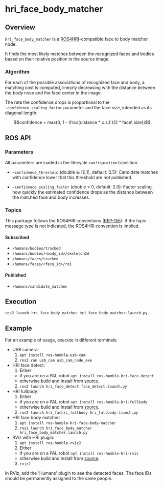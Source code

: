 # hri_face_body_matcher

## Overview

`hri_face_body_matcher` is a [ROS4HRI](https://wiki.ros.org/hri)-compatible face
to body matcher node.

It finds the most likely matches between the recognized faces and bodies based
on their relative position in the source image.

### Algorithm

For each of the possible associations of recognized face and body, a matching
cost is computed, linearly decreasing with the distance between the body nose
and the face center in the image.

The rate the confidence drops is proportional to the
`~confidence_scaling_factor` parameter and the face size, intended as its
diagonal length.
```math
confidence = max(0, 1 - \frac{distance * c.s.f.}{2 * face\ size})
```


## ROS API

### Parameters

All parameters are loaded in the lifecycle `configuration` transition.

- `~confidence_threshold` (double ∈ [0,1], default: 0.5):
  Candidate matches with confidence lower that this threshold are not published.

- `~confidence_scaling_factor` (double > 0, default: 2.0):
  Factor scaling how quickly the estimated confidence drops as the distance between the matched face and body increases.

### Topics

This package follows the ROS4HRI conventions ([REP-155](https://www.ros.org/reps/rep-0155.html)).
If the topic message type is not indicated, the ROS4HRI convention is implied.

#### Subscribed

- `/humans/bodies/tracked`
- `/humans/bodies/<body_id>/skeleton2d`
- `/humans/faces/tracked`
- `/humans/faces/<face_id>/roi`

#### Published

- `/humans/candidate_matches`

## Execution

```bash
ros2 launch hri_face_body_matcher hri_face_body_matcher.launch.py
```

## Example

For an example of usage, execute in different terminals:
- USB camera:
  1. `apt install ros-humble-usb-cam`
  2. `ros2 run usb_cam usb_cam_node_exe`
- HRI face detect:
  1. Either
    - if you are on a PAL robot `apt install ros-humble-hri-face-detect`
    - otherwise build and install from [source](https://github.com/ros4hri/hri_face_detect).
  2. `ros2 launch hri_face_detect face_detect.launch.py`
- HRI fullbody:
  1. Either
    - if you are on a PAL robot `apt install ros-humble-hri-fullbody`
    - otherwise build and install from [source](https://github.com/ros4hri/hri_face_fullbody).
  2. `ros2 launch hri_fachri_fullbody hri_fullbody.launch.py`
- HRI face body matcher:
  1. `apt install ros-humble-hri-face-body-matcher`
  2. `ros2 launch hri_face_body_matcher hri_face_body_matcher.launch.py`
- RViz with HRI plugin:
  1. `apt install ros-humble-rviz2`
  2. Either
    - if you are on a PAL robot `apt install ros-humble-hri-rviz`
    - otherwise build and install from [source](https://github.com/ros4hri/hri_rviz).
  3. `rviz2`

In RViz, add the 'Humans' plugin to see the detected faces.
The face IDs should be permanently assigned to the same people.
